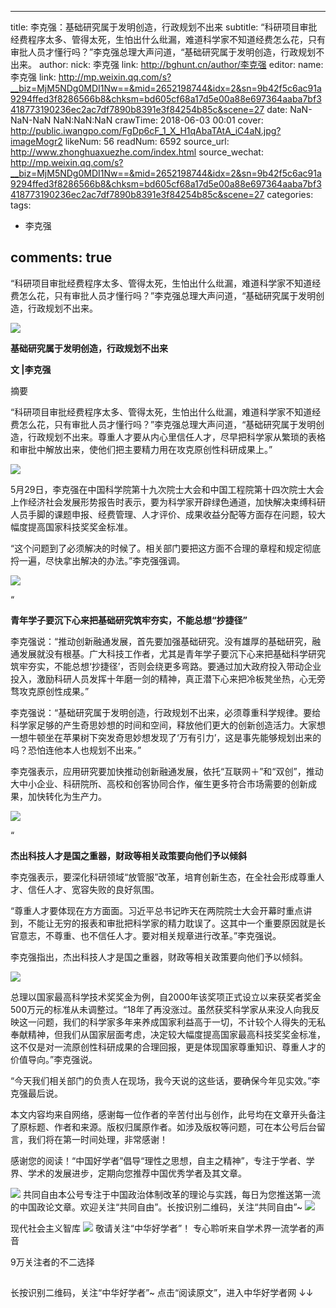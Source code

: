 
---
title: 李克强：基础研究属于发明创造，行政规划不出来
subtitle: “科研项目审批经费程序太多、管得太死，生怕出什么纰漏，难道科学家不知道经费怎么花，只有审批人员才懂行吗？”李克强总理大声问道，“基础研究属于发明创造，行政规划不出来。
author: 
  nick: 李克强
  link: http://bghunt.cn/author/李克强
editor: 
  name: 李克强
  link: http://mp.weixin.qq.com/s?__biz=MjM5NDg0MDI1Nw==&mid=2652198744&idx=2&sn=9b42f5c6ac91a9294ffed3f8286566b8&chksm=bd605cf68a17d5e00a88e697364aaba7bf3418773190236ec2ac7df7890b8391e3f84254b85c&scene=27
date: NaN-NaN-NaN NaN:NaN:NaN
crawTime: 2018-06-03 00:01
cover: http://public.iwangpo.com/FgDp6cF_1_X_H1qAbaTAtA_iC4aN.jpg?imageMogr2
likeNum: 56
readNum: 6592
source_url: http://www.zhonghuaxuezhe.com/index.html
source_wechat: http://mp.weixin.qq.com/s?__biz=MjM5NDg0MDI1Nw==&mid=2652198744&idx=2&sn=9b42f5c6ac91a9294ffed3f8286566b8&chksm=bd605cf68a17d5e00a88e697364aaba7bf3418773190236ec2ac7df7890b8391e3f84254b85c&scene=27
categories: 
tags: 
  - 李克强
 
 
comments: true
---
“科研项目审批经费程序太多、管得太死，生怕出什么纰漏，难道科学家不知道经费怎么花，只有审批人员才懂行吗？”李克强总理大声问道，“基础研究属于发明创造，行政规划不出来。
<!--more-->
![](http://public.iwangpo.com/FudmCe9IALS25d-8xnUvqzWSXTOV.jpg?imageView2/2/w/600)

**基础研究属于发明创造，行政规划不出来**

**文 |李克强**

摘要

“科研项目审批经费程序太多、管得太死，生怕出什么纰漏，难道科学家不知道经费怎么花，只有审批人员才懂行吗？”李克强总理大声问道，“基础研究属于发明创造，行政规划不出来。尊重人才要从内心里信任人才，尽早把科学家从繁琐的表格和审批中解放出来，使他们把主要精力用在攻克原创性科研成果上。”

![](http://public.iwangpo.com/FpyDncd623P_bT9tk6QvTytnpAum.jpg?imageView2/2/w/600)

5月29日，李克强在中国科学院第十九次院士大会和中国工程院第十四次院士大会上作经济社会发展形势报告时表示，要为科学家开辟绿色通道，加快解决束缚科研人员手脚的课题申报、经费管理、人才评价、成果收益分配等方面存在问题，较大幅度提高国家科技奖奖金标准。

“这个问题到了必须解决的时候了。相关部门要把这方面不合理的章程和规定彻底捋一遍，尽快拿出解决的办法。”李克强强调。

![](http://public.iwangpo.com/FpF8F3rkmcKCPJ61WQ_uS3LrqC8C.jpg?imageView2/2/w/600)

“

**青年学子要沉下心来把基础研究筑牢夯实，不能总想“抄捷径”**

李克强说：“推动创新融通发展，首先要加强基础研究。没有雄厚的基础研究，融通发展就没有根基。广大科技工作者，尤其是青年学子要沉下心来把基础科学研究筑牢夯实，不能总想‘抄捷径’，否则会绕更多弯路。要通过加大政府投入带动企业投入，激励科研人员发挥十年磨一剑的精神，真正潜下心来把冷板凳坐热，心无旁骛攻克原创性成果。”

李克强说：“基础研究属于发明创造，行政规划不出来，必须尊重科学规律。要给科学家足够的产生奇思妙想的时间和空间，释放他们更大的创新创造活力。大家想一想牛顿坐在苹果树下突发奇思妙想发现了‘万有引力’，这是事先能够规划出来的吗？恐怕连他本人也规划不出来。”

李克强表示，应用研究要加快推动创新融通发展，依托“互联网＋”和“双创”，推动大中小企业、科研院所、高校和创客协同合作，催生更多符合市场需要的创新成果，加快转化为生产力。

![](http://public.iwangpo.com/FuvDEC7dteY3RxidIzpS5rW1uLWA.jpg?imageView2/2/w/600)

“

**杰出科技人才是国之重器，财政等相关政策要向他们予以倾斜**

李克强表示，要深化科研领域“放管服”改革，培育创新生态，在全社会形成尊重人才、信任人才、宽容失败的良好氛围。

“尊重人才要体现在方方面面。习近平总书记昨天在两院院士大会开幕时重点讲到，不能让无穷的报表和审批把科学家的精力耽误了。这其中一个重要原因就是长官意志，不尊重、也不信任人才。要对相关规章进行改革。”李克强说。

李克强指出，杰出科技人才是国之重器，财政等相关政策要向他们予以倾斜。

![](http://public.iwangpo.com/FpRRNUkZVhnH7a6ySYlTsrzp8310.jpg?imageView2/2/w/600)

总理以国家最高科学技术奖奖金为例，自2000年该奖项正式设立以来获奖者奖金500万元的标准从未调整过。“18年了再没涨过。虽然获奖科学家从来没人向我反映这一问题，我们的科学家多年来养成国家利益高于一切，不计较个人得失的无私奉献精神，但我们从国家层面考虑，决定较大幅度提高国家最高科技奖奖金标准，这不仅是对一流原创性科研成果的合理回报，更是体现国家尊重知识、尊重人才的价值导向。”李克强说。

“今天我们相关部门的负责人在现场，我今天说的这些话，要确保今年见实效。”李克强最后说。

本文内容均来自网络，感谢每一位作者的辛苦付出与创作，此号均在文章开头备注了原标题、作者和来源。版权归属原作者。如涉及版权等问题，可在本公号后台留言，我们将在第一时间处理，非常感谢！

感谢您的阅读！“中国好学者”倡导“理性之思想，自主之精神”，专注于学者、学界、学术的发展进步，定期向您推荐中国优秀学者及其文章。

![](http://public.iwangpo.com/FvmN9h2NjFFStwk19Q3BdzkxBKy9.jpg?imageView2/2/w/600)
共同自由本公号专注于中国政治体制改革的理论与实践，每日为您推送第一流的中国政论文章。欢迎关注“共同自由”。长按识别二维码，关注“共同自由”~
![](http://public.iwangpo.com/FsotZJ2f81WxoWAZ-aohjVacwyPC.jpg?imageView2/2/w/600)

现代社会主义智库
![](http://public.iwangpo.com/Fr8HAdzQxY-8x-YPqCITfzy4j5xu.jpg?imageView2/2/w/600)
敬请关注“中华好学者”！
专心聆听来自学术界一流学者的声音

9万关注者的不二选择

![](data:image/gif;base64,iVBORw0KGgoAAAANSUhEUgAAAAEAAAABCAYAAAAfFcSJAAAADUlEQVQImWNgYGBgAAAABQABh6FO1AAAAABJRU5ErkJggg==)

长按识别二维码，关注“中华好学者”~
点击“阅读原文”，进入中华好学者网
↓↓
    